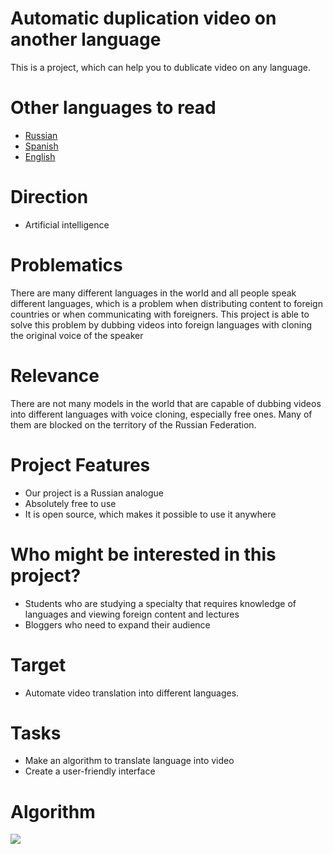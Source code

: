 # Automatic duplication video on another language

This is a project, which can help you to dublicate video on any language.

 # Other languages ​​to read

- [Russian](../KINDS_README/RUSSIAN_README.md)
- [Spanish](../KINDS_README/ESPAÑOL_README.md)
- [English](../README.md)

# Direction

- Artificial intelligence

# Problematics

There are many different languages ​​in the world and all people speak different languages, which is a problem when distributing content to foreign countries or when communicating with foreigners. This project is able to solve this problem by dubbing videos into foreign languages ​​with cloning the original voice of the speaker

# Relevance

There are not many models in the world that are capable of dubbing videos into different languages ​​with voice cloning, especially free ones. Many of them are blocked on the territory of the Russian Federation.

# Project Features

- Our project is a Russian analogue
- Absolutely free to use
- It is open source, which makes it possible to use it anywhere

# Who might be interested in this project?

- Students who are studying a specialty that requires knowledge of languages ​​and viewing foreign content and lectures
- Bloggers who need to expand their audience

# Target

- Automate video translation into different languages.

# Tasks

- Make an algorithm to translate language into video
- Create a user-friendly interface

# Algorithm

![](https://i.imgur.com/RbkfcuZ.png)
